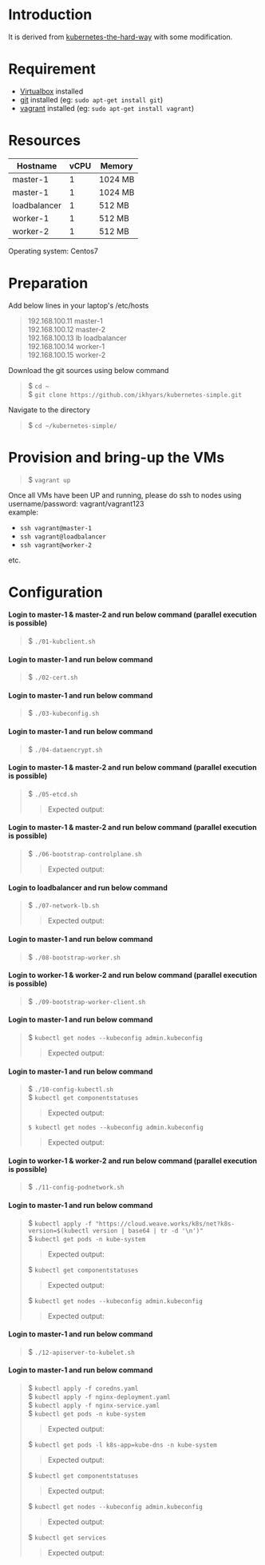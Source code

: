 # Introduction
It is derived from [kubernetes-the-hard-way](https://github.com/kelseyhightower/kubernetes-the-hard-way) with some modification.

# Requirement
- [Virtualbox](https://www.virtualbox.org/wiki/Downloads) installed  
- [git](https://git-scm.com/downloads/) installed (eg: `sudo apt-get install git`)  
- [vagrant](https://www.vagrantup.com/downloads.html) installed (eg: `sudo apt-get install vagrant`)  

# Resources

|Hostname|vCPU|Memory|
|---|---|---|
|master-1|1|1024 MB|
|master-1|1|1024 MB|
|loadbalancer|1|512 MB|
|worker-1|1|512 MB|
|worker-2|1|512 MB|

Operating system: Centos7

# Preparation
Add below lines in your laptop's /etc/hosts  
> 192.168.100.11  master-1  
> 192.168.100.12  master-2  
> 192.168.100.13  lb loadbalancer  
> 192.168.100.14  worker-1  
> 192.168.100.15  worker-2  

Download the git sources using below command  
> $ `cd ~`   
> $ `git clone https://github.com/ikhyars/kubernetes-simple.git`  
  
Navigate to the directory  
> $ `cd ~/kubernetes-simple/`  

# Provision and bring-up the VMs

> $ `vagrant up`  

Once all VMs have been UP and running, please do ssh to nodes using username/password: vagrant/vagrant123  
example:  
- `ssh vagrant@master-1`  
- `ssh vagrant@loadbalancer`  
- `ssh vagrant@worker-2`  

etc.

# Configuration

#### Login to master-1 & master-2 and run below command (parallel execution is possible)
> $ `./01-kubclient.sh`  
  
#### Login to master-1 and run below command   
> $ `./02-cert.sh`  

#### Login to master-1 and run below command  
> $ `./03-kubeconfig.sh`  

#### Login to master-1 and run below command  
> $ `./04-dataencrypt.sh`  

#### Login to master-1 & master-2 and run below command (parallel execution is possible)  
> $ `./05-etcd.sh`  
>> Expected output:  
>    

#### Login to master-1 & master-2 and run below command (parallel execution is possible)  
> $ `./06-bootstrap-controlplane.sh`  
>> Expected output:  
>   

#### Login to loadbalancer and run below command
> $ `./07-network-lb.sh`  
>> Expected output:  
>   

#### Login to master-1 and run below command 
> $ `./08-bootstrap-worker.sh`

#### Login to worker-1 & worker-2 and run below command (parallel execution is possible)
> $ `./09-bootstrap-worker-client.sh`

#### Login to master-1 and run below command 
> $ `kubectl get nodes --kubeconfig admin.kubeconfig`
>> Expected output:  
>  

#### Login to master-1 and run below command 
> $ `./10-config-kubectl.sh`  
> $ `kubectl get componentstatuses`  
>> Expected output:  
>    
> `$ kubectl get nodes --kubeconfig admin.kubeconfig`  
>> Expected output:  
>    

#### Login to worker-1 & worker-2 and run below command (parallel execution is possible)
> $ `./11-config-podnetwork.sh`

#### Login to master-1 and run below command 
> $ `kubectl apply -f "https://cloud.weave.works/k8s/net?k8s-version=$(kubectl version | base64 | tr -d '\n')"`  
> $ `kubectl get pods -n kube-system`  
>> Expected output:    
>  
> $ `kubectl get componentstatuses`  
>> Expected output:  
>  
> $ `kubectl get nodes --kubeconfig admin.kubeconfig`  
>> Expected output:  
>    

#### Login to master-1 and run below command 
> $ `./12-apiserver-to-kubelet.sh`

#### Login to master-1 and run below command   
> $ `kubectl apply -f coredns.yaml`  
> $ `kubectl apply -f nginx-deployment.yaml`  
> $ `kubectl apply -f nginx-service.yaml`  
> $ `kubectl get pods -n kube-system`  
>> Expected output:  
>    
> $ `kubectl get pods -l k8s-app=kube-dns -n kube-system`  
>> Expected output:    
>  
> $ `kubectl get componentstatuses`  
>> Expected output:  
>  
> $ `kubectl get nodes --kubeconfig admin.kubeconfig`  
>> Expected output:  
>  
> $ `kubectl get services`  
>> Expected output:  
>    
